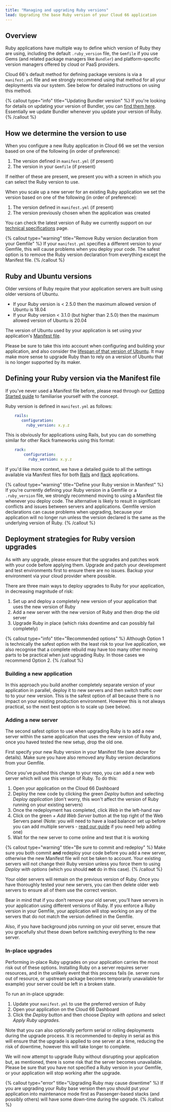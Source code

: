 ```yaml
---
title: "Managing and upgrading Ruby versions"
lead: Upgrading the base Ruby version of your Cloud 66 application
---
```


## Overview

Ruby applications have multiple way to define which version of Ruby they are using, including the default `.ruby_version` file, the `Gemfile` if you use Gems (and related package managers like `Bundler`) and platform-specific version managers offered by cloud or PaaS providers.

Cloud 66's default method for defining package versions is via a `manifest.yml` file and we strongly recommend using that method for all your deployments via our system. See below for detailed instructions on using this method. 

{% callout type="info" title="Updating Bundler version" %}
If you're looking for details on updating your version of Bundler, you can [find them here](/docs/servers/applying-upgrades#bundler). Essentially we update Bundler whenever you update your version of Ruby. 
{% /callout %}

## How we determine the version to use

When you configure a new Ruby application in Cloud 66 we set the version based on one of the following (in order of preference):

1. The version defined in `manifest.yml` (if present)
2. The version in your `Gemfile` (if present)

If neither of these are present, we present you with a screen in which you can select the Ruby version to use. 

When you scale up a new server for an existing Ruby application we set the version based on one of the following (in order of preference):

1. The version defined in `manifest.yml` (if present)
2. The version previously chosen when the application was created

You can check the latest version of Ruby we currently support on our [technical specifications](/docs/specs-and-policies/technical-specifications#component-versions) page.

{% callout type="warning" title="Remove Ruby version declaration from your Gemfile" %}
If your `manifest.yml` specifies a different version to your Gemfile, this will cause problems when you deploy your code. The safest option is to remove the Ruby version declaration from everything except the Manifest file.
{% /callout %} 

## Ruby and Ubuntu versions

Older versions of Ruby require that your application servers are built using older versions of Ubuntu. 

- If your Ruby version is < 2.5.0 then the maximum allowed version of Ubuntu is 18.04
- If your Ruby version < 3.1.0 (but higher than 2.5.0) then the maximum allowed version of Ubuntu is 20.04

The version of Ubuntu used by your application is set using your application's [Manifest file](/docs/manifest/building-a-manifest-file#rails).

Please be sure to take this into account when configuring and building your application, and also consider the [lifespan of that version of Ubuntu](/docs/servers/out-of-ubuntu-lts). It may make more sense to upgrade Ruby than to rely on a version of Ubuntu that is no longer supported by its maker.

## Defining your Ruby version via the Manifest file

If you've never used a Manifest file before, please read through our [Getting Started guide](/docs/manifest/building-a-manifest-file#manifest-tutorial) to familiarise yourself with the concept. 

Ruby version is defined in `manifest.yml` as follows:

```yaml
    rails:
       configuration:
         ruby_version: x.y.z
```

This is obviously for applications using Rails, but you can do something similar for other Rack frameworks using this format:

```yaml
    rack:
        configuration:
          ruby_version: x.y.z
```

If you'd like more context, we have a detailed guide to all the settings available via Manifest files for both [Rails](/docs/manifest/building-a-manifest-file#rails) and [Rack](/docs/manifest/building-a-manifest-file#rack) applications.

{% callout type="warning" title="Define your Ruby version in Manifest" %}
If you're currently defining your Ruby version in a Gemfile or a `.ruby_version` file, we strongly recommend moving to using a Manifest file whenever you deploy code. The alternative is likely to result in significant conflicts and issues between servers and applications. Gemfile version declarations can cause problems when upgrading, because your application will no longer run unless the version declared is the same as the underlying version of Ruby.
{% /callout %}

## Deployment strategies for Ruby version upgrades

As with any upgrade, please ensure that the upgrades and patches work with your code before applying them. Upgrade and patch your development and test environments first to ensure there are no issues. Backup your environment via your cloud provider where possible.

There are three main ways to deploy upgrades to Ruby for your application, in decreasing magnitude of risk:

1. Set up and deploy a completely new version of your application that uses the new version of Ruby
2. Add a new server with the new version of Ruby and then drop the old server
3. Upgrade Ruby in place (which risks downtime and can possibly fail completely)

{% callout type="info" title="Recommended options" %}
Although Option 1 is technically the safest option with the least risk to your live application, we also recognise that a complete rebuild may have too many other moving parts to be practical when just upgrading Ruby. In those cases we recommend Option 2. 
{% /callout %}

### Building a new application

In this approach you build another completely separate version of your application in parallel, deploy it to new servers and then switch traffic over to to your new version. This is the safest option of all because there is no impact on your existing production environment. However this is not always practical, so the next best option is to scale up (see below).

### Adding a new server

The second safest option to use when upgrading Ruby is to add a new server within the same application that uses the new version of Ruby and, once you haved tested the new setup, drop the old one.

First specify your new Ruby version in your Manifest file (see above for details). Make sure you have also removed any Ruby version declarations from your Gemfile.

Once you’ve pushed this change to your repo, you can add a new web server which will use this version of Ruby. To do this:

1. Open your application on the Cloud 66 Dashboard
2. Deploy the new code by clicking the green *Deploy* button and selecting *Deploy application* (don't worry, this won't affect the version of Ruby running on your existing servers)
3. Once the redeployment has completed, click *Web* in the left-hand nav
4. Click on the green *+ Add Web Server* button at the top right of the Web Servers panel (Note: you will need to have a load balancer set up before you can add multiple servers - [read our guide](/docs/load-balancers/load-balancer) if you need help adding one)
5. Wait for the new server to come online and test that it is working

{% callout type="warning" title="Be sure to commit and redeploy" %}
Make sure you both commit **and** redeploy your code before you add a new server, otherwise the new Manifest file will not be taken to account. Your existing servers will not change their Ruby version unless you force them to using *Deploy with options* (which you should **not** do in this case). 
{% /callout %}

Your older servers will remain on the previous version of Ruby. Once you have thoroughly tested your new servers, you can then delete older web servers to ensure all of them use the correct version.

Bear in mind that if you don’t remove your old server, you’ll have servers in your application using different versions of Ruby. If you enforce a Ruby version in your Gemfile, your application will stop working on any of the servers that do not match the version defined in the Gemfile.

Also, if you have background jobs running on your old server, ensure that you gracefully shut these down before switching everything to the new server.

### In-place upgrades

Performing in-place Ruby upgrades on your application carries the most risk out of these options. Installing Ruby on a server requires server resources, and in the unlikely event that this process fails (ie. server runs out of resource, or upstream package becomes temporarily unavailable for example) your server could be left in a broken state.

To run an in-place upgrade:

1. Update your `manifest.yml` to use the preferred version of Ruby
2. Open your application on the Cloud 66 Dashboard
3. Click the *Deploy* button and then choose *Deploy with options* and select *Apply Ruby upgrades.* 

Note that you can also optionally perform serial or rolling deployments during the upgrade process. It is recommended to deploy in serial as this will ensure that the upgrade is applied to one server at a time, reducing the risk of downtime, however this will take longer to complete.

We will now attempt to upgrade Ruby without disrupting your application but, as mentioned, there is some risk that the server becomes unavailable. Please be sure that you have not specified a Ruby version in your Gemfile, or your application will stop working after the upgrade. 

{% callout type="error" title="Upgrading Ruby may cause downtime" %}
If you are upgrading your Ruby base version then you should put your application into maintenance mode first as Passenger-based stacks (and possibly others) will have some down-time during the upgrade.
{% /callout %}